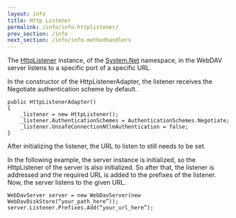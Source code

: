 ```yaml
---
layout: info
title: Http Listener
permalink: /info/info-httplistener/
prev_section: /info
next_section: /info/info-methodhandlers
---
```


The [HttpListener][1] instance, of the [System.Net][2] namespace, in the WebDAV server listens to a specific port of a specific URL.

In the constructor of the HttpListenerAdapter, the listener receives the Negotiate authentication scheme by default.

    public HttpListenerAdapter()
    {
        _listener = new HttpListener();
        _listener.AuthenticationSchemes = AuthenticationSchemes.Negotiate;
        _listener.UnsafeConnectionNtlmAuthentication = false;
    }

After initializing the listener, the URL to listen to still needs to be set.

In the following example, the server instance is initialized, so the HttpListener of the server is also initialized. So after that, the listener is addressed and the required URL is added to the prefixes of the listener. Now, the server listens to the given URL.

    WebDavServer server = new WebDavServer(new WebDavDiskStore(“your_path_here”));
    server.Listener.Prefixes.Add(“your_url_here”);

  [1]: http://msdn.microsoft.com/en-us/library/vstudio/system.net.httplistener
  [2]: http://msdn.microsoft.com/en-us/library/vstudio/system.net